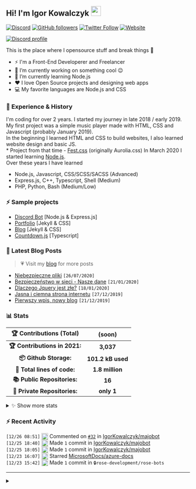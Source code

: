 <!-- ## Hi! I'm Igor Kowalczyk 🖐️ -->
## Hi! I'm Igor Kowalczyk <img src="https://raw.githubusercontent.com/igorkowalczyk/igorkowalczyk/master/src/images/wave.gif" width="27px">
[![Discord](https://img.shields.io/discord/666599184844980224?color=333&label=Chat&logo=discord&logoColor=fff&style=flat-square)](https://discord.gg/bVNNHuQ)
[![GitHub followers](https://img.shields.io/github/followers/igorkowalczyk?color=333&label=Follow&logo=github&logoColor=fff&style=flat-square)](https://github.com/IgorKowalczyk?tab=followers)
[![Twitter Follow](https://img.shields.io/twitter/follow/majonezexe?color=333&label=Follow&logo=twitter&logoColor=fff&style=flat-square)](https://twitter.com/majonezexe)
[![Website](https://img.shields.io/website?down_color=333&down_message=off&label=Website&logo=firefox&logoColor=fff&style=flat-square&up_color=333&up_message=up&url=https%3A%2F%2Figorkowalczyk.github.io)](https://igorkowalczyk.github.io)

[![Discord profile](https://discord.c99.nl/widget/theme-3/544164729354977282.png)](https://discord.com/users/544164729354977282)

This is the place where I opensource stuff and break things :rofl:

- ⚡  I'm a Front-End Developerer and Freelancer
- 🔭 I’m currently working on something cool :wink:
- 🌱 I’m currently learning Node.js
- ❤️ I love Open Source projects and designing web apps
- 💻 My favorite languages are Node.js and CSS

### 💪 Experience & History
I'm coding for over 2 years. I started my journey in late 2018 / early 2019.<br>
My first project was a simple music player made with HTML, CSS and Javascript (probably January 2019).<br>
In the beginning I learned HTML and CSS to build websites, I also learned website design and basic JS.<br>
\* Project from that time - [Fest.css](https://github.com/igorkowalczyk/fest) (originally Aurolia.css)
In March 2020 I started learning [Node.js](https://nodejs.org).<br>
Over these years I have learned
 * Node.js, Javascript, CSS/SCSS/SACSS (Advanced)
 * Express.js, C++, Typescript, Shell (Medium)
 * PHP, Python, Bash (Medium/Low)

### ⚡ Sample projects

* [Discord Bot](https://github.com/igorkowalczyk/majobot) [Node.js & Express.js]
* [Portfolio](https://igorkowalczyk.github.io) [Jekyll & CSS] 
* [Blog](https://igorkowalczyk.github.io/blog) [Jekyll & CSS] 
* [Countdown.js](https://igorkowalczyk.github.io/countdown) [Typescript] 

### 📕 Latest Blog Posts
> 💗 Visit my [blog](https://igorkowalczyk.github.io/blog) for more posts
<!-- START_SECTION:feed -->
   - [Niebezpieczne pliki](https://igorkowalczyk.github.io/blog/internet/2020/07/27/Niebezpieczne-pliki) `[26/07/2020]`
- [Bezpieczeństwo w sieci - Nasze dane](https://igorkowalczyk.github.io/blog/internet/2020/01/22/Bezpiecze%C5%84stwo-w-sieci-nasze-dane) `[21/01/2020]`
- [Dlaczego Jquery jest złe?](https://igorkowalczyk.github.io/blog/internet/programowanie/javascript/2020/01/19/Dlaczego-Jquery-jest-z%C5%82e) `[18/01/2020]`
- [Jasna i ciemna strona internetu](https://igorkowalczyk.github.io/blog/internet/2019/12/28/Jasna-i-ciemna-strona-internetu) `[27/12/2019]`
- [Pierwszy wpis, nowy blog](https://igorkowalczyk.github.io/blog/offtop/2019/12/22/Pierwszy-wpis,-nowy-blog) `[21/12/2019]`
<!-- Posts last updated on Sun Dec 26 2021 20:56:04 GMT+0000 (Coordinated Universal Time) -->
   <!-- END_SECTION:feed -->

### 📊 Stats

<!--START_SECTION:waka-->
 | 🏆 Contributions (Total) | (soon) |
|:-:|:-:|
| **🏆 Contributions in 2021:** | **3,037**|
| **📦 Github Storage:** | **101.2 kB used**|
| **📝 Total lines of code:** | **1.8 million**|
| **📚 Public Repositories:** | **16** |
| **🔑 Private Repositories:** | **only 1** |
<details><summary>✨ Show more stats</summary>

#### 🌞 I work most during day 

```text
🌞 Morning    157 commits    ███░░░░░░░░░░░░░░░░░░░░░░   14.83% 
🌆 Daytime    521 commits    ████████████░░░░░░░░░░░░░   49.2% 
🌃 Evening    368 commits    ████████░░░░░░░░░░░░░░░░░   34.75% 
🌙 Night      13 commits     ░░░░░░░░░░░░░░░░░░░░░░░░░   1.23%
```
#### 📅 I'm most productive on Wednesday 

```text
Monday       144 commits    ███░░░░░░░░░░░░░░░░░░░░░░   13.6% 
Tuesday      187 commits    ████░░░░░░░░░░░░░░░░░░░░░   17.66% 
Wednesday    199 commits    ████░░░░░░░░░░░░░░░░░░░░░   18.79% 
Thursday     134 commits    ███░░░░░░░░░░░░░░░░░░░░░░   12.65% 
Friday       139 commits    ███░░░░░░░░░░░░░░░░░░░░░░   13.13% 
Saturday     161 commits    ███░░░░░░░░░░░░░░░░░░░░░░   15.2% 
Sunday       95 commits     ██░░░░░░░░░░░░░░░░░░░░░░░   8.97%
```


#### 📊 Weekly work stats 

```text
💬 Programming Languages: 
JavaScript               10 hrs 28 mins      ███████████████████░░░░░░   77.67% 
Other                    1 hr                █░░░░░░░░░░░░░░░░░░░░░░░░   7.47% 
JSON                     51 mins             █░░░░░░░░░░░░░░░░░░░░░░░░   6.35% 
C++                      38 mins             █░░░░░░░░░░░░░░░░░░░░░░░░   4.77% 
EJS                      15 mins             ░░░░░░░░░░░░░░░░░░░░░░░░░   1.89%

💻 Operating System: 
Linux                    13 hrs 29 mins      █████████████████████████   100.0%
```

</details>

<!-- Wakatime stats generated at 2021-12-26 20:46:54.920014 -->
<!--END_SECTION:waka-->

### :zap: Recent Activity
<!--START_SECTION:activity-->
`[12/26 08:51]` <a href="https://github.com/igorkowalczyk" title="🗣"><img alt="🗣" src="https://github.com/igorkowalczykbot/github-activity/raw/master/icons/comment.png" align="top" height="18"></a> Commented on [`#32`](https://github.com//IgorKowalczyk/majobot/issues/32 'mysql database result in a error.') in [IgorKowalczyk/majobot](https://github.com/IgorKowalczyk/majobot)  
`[12/25 18:40]` <a href="https://github.com/igorkowalczyk" title="📝"><img alt="📝" src="https://github.com/igorkowalczykbot/github-activity/raw/master/icons/commit.png" align="top" height="18"></a> Made `1` commit in [IgorKowalczyk/majobot](https://github.com/IgorKowalczyk/majobot)  
`[12/25 18:05]` <a href="https://github.com/igorkowalczyk" title="📝"><img alt="📝" src="https://github.com/igorkowalczykbot/github-activity/raw/master/icons/commit.png" align="top" height="18"></a> Made `1` commit in [IgorKowalczyk/majobot](https://github.com/IgorKowalczyk/majobot)  
`[12/23 16:07]` <a href="https://github.com/igorkowalczyk" title="⭐"><img alt="⭐" src="https://github.com/igorkowalczykbot/github-activity/raw/master/icons/star.png" align="top" height="18"></a> Starred [MicrosoftDocs/azure-docs](https://github.com/MicrosoftDocs/azure-docs)  
`[12/23 15:42]` <a href="https://github.com/igorkowalczyk" title="📝"><img alt="📝" src="https://github.com/igorkowalczykbot/github-activity/raw/master/icons/commit.png" align="top" height="18"></a> Made `1` commit in <span title="Private Repo">`🔒rose-development/rose-bots`</span>  

</details>
<!--END_SECTION:activity-->

---

<details>
 <summary> </summary>
 <h5>The cake is a lie 🍰</h5>
 <a href="https://igorkowalczyk.github.io"><img src="https://komarev.com/ghpvc/?username=igorkowalczyk&style=flat-square&color=333333&label=Github+profile+views" alt="Github profile views"></a>
</details>